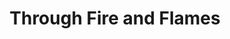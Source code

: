 ---
ee_id_show: '4247'
title: Through Fire and Flames
url: through-fire-and-flames
live_url:
year: '2014'
venue: NYABF
state_country: New York
type:
dates:
wwwnews:
wwweblast:
pitch: "​2nd Arcangel Surfware Pop-up. Technical the launch of my All The Small Things
  catalog."
ps:
download:
layout: shows
---
